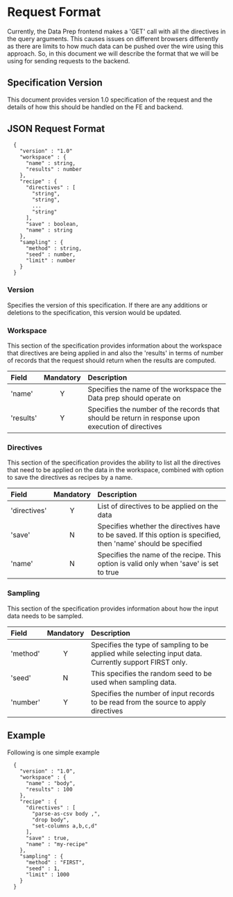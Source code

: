 # Request Format

Currently, the Data Prep frontend makes a 'GET' call with all the directives in the query arguments.
This causes issues on different browsers differently as there are limits to how much data can be pushed
over the wire using this approach. So, in this document we will describe the format that we will be using
for sending requests to the backend.

## Specification Version

This document provides version 1.0 specification of the request and the details of how this should
be handled on the FE and backend.

## JSON Request Format
```
  {
    "version" : "1.0"
    "workspace" : {
      "name" : string,
      "results" : number
    },
    "recipe" : {
      "directives" : [
        "string",
        "string",
        ...
        "string"
      ],
      "save" : boolean,
      "name" : string
    },
    "sampling" : {
      "method" : string,
      "seed" : number,
      "limit" : number
    }
  }
```

### Version
Specifies the version of this specification. If there are any additions or deletions to the specification,
this version would be updated.

### Workspace
This section of the specification provides information about the workspace that directives are being
applied in and also the 'results' in terms of number of records that the request should return when the
results are computed.

| Field | Mandatory | Description |
| :---- | :------: | :----- |
| 'name' | Y | Specifies the name of the workspace the Data prep should operate on |
| 'results' | Y | Specifies the number of the records that should be return in response upon execution of directives |

### Directives
This section of the specification provides the ability to list all the directives that need to be
 applied on the data in the workspace, combined with option to save the directives as recipes by a name.

| Field | Mandatory | Description |
| :---- | :------: | :----- |
| 'directives' | Y | List of directives to be applied on the data |
| 'save' | N | Specifies whether the directives have to be saved. If this option is specified, then 'name' should be specified |
| 'name' | N | Specifies the name of the recipe. This option is valid only when 'save' is set to true |

### Sampling
This section of the specification provides information about how the input data needs to be sampled.

| Field | Mandatory | Description |
| :---- | :------: | :----- |
| 'method' | Y | Specifies the type of sampling to be applied while selecting input data. Currently support FIRST only. |
| 'seed'   | N | This specifies the random seed to be used when sampling data. |
| 'number' | Y | Specifies the number of input records to be read from the source to apply directives |

## Example

Following is one simple example

```
  {
    "version" : "1.0",
    "workspace" : {
      "name" : "body",
      "results" : 100
    },
    "recipe" : {
      "directives" : [
        "parse-as-csv body ,",
        "drop body",
        "set-columns a,b,c,d"
      ],
      "save" : true,
      "name" : "my-recipe"
    },
    "sampling" : {
      "method" : "FIRST",
      "seed" : 1,
      "limit" : 1000
    }
  }
```
